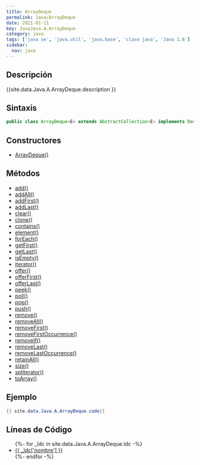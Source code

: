 ```yaml
---
title: ArrayDeque
permalink: Java/ArrayDeque
date: 2021-01-11
key: JavaJava.A.ArrayDeque
category: java
tags: ['java se', 'java.util', 'java.base', 'clase java', 'Java 1.6']
sidebar: 
  nav: java
---
```


## Descripción
{{site.data.Java.A.ArrayDeque.description }}

## Sintaxis
~~~java
public class ArrayDeque<E> extends AbstractCollection<E> implements Deque<E>, Cloneable, Serializable
~~~

## Constructores
* [ArrayDeque()](/Java/ArrayDeque/ArrayDeque/)

## Métodos
* [add()](/Java/ArrayDeque/add)
* [addAll()](/Java/ArrayDeque/addAll)
* [addFirst()](/Java/ArrayDeque/addFirst)
* [addLast()](/Java/ArrayDeque/addLast)
* [clear()](/Java/ArrayDeque/clear)
* [clone()](/Java/ArrayDeque/clone)
* [contains()](/Java/ArrayDeque/contains)
* [element()](/Java/ArrayDeque/element)
* [forEach()](/Java/ArrayDeque/forEach)
* [getFirst()](/Java/ArrayDeque/getFirst)
* [getLast()](/Java/ArrayDeque/getLast)
* [isEmpty()](/Java/ArrayDeque/isEmpty)
* [iterator()](/Java/ArrayDeque/iterator)
* [offer()](/Java/ArrayDeque/offer)
* [offerFirst()](/Java/ArrayDeque/offerFirst)
* [offerLast()](/Java/ArrayDeque/offerLast)
* [peek()](/Java/ArrayDeque/peek)
* [poll()](/Java/ArrayDeque/poll)
* [pop()](/Java/ArrayDeque/pop)
* [push()](/Java/ArrayDeque/push)
* [remove()](/Java/ArrayDeque/remove)
* [removeAll()](/Java/ArrayDeque/removeAll)
* [removeFirst()](/Java/ArrayDeque/removeFirst)
* [removeFirstOccurrence()](/Java/ArrayDeque/removeFirstOccurrence)
* [removeIf()](/Java/ArrayDeque/removeIf)
* [removeLast()](/Java/ArrayDeque/removeLast)
* [removeLastOccurrence()](/Java/ArrayDeque/removeLastOccurrence)
* [retainAll()](/Java/ArrayDeque/retainAll)
* [size()](/Java/ArrayDeque/size)
* [spliterator()](/Java/ArrayDeque/spliterator)
* [toArray()](/Java/ArrayDeque/toArray)

## Ejemplo
~~~java
{{ site.data.Java.A.ArrayDeque.code}}
~~~

## Líneas de Código
<ul>
{%- for _ldc in site.data.Java.A.ArrayDeque.ldc -%}
   <li>
       <a href="{{_ldc['url'] }}">{{ _ldc['nombre'] }}</a>
   </li>
{%- endfor -%}
</ul>
